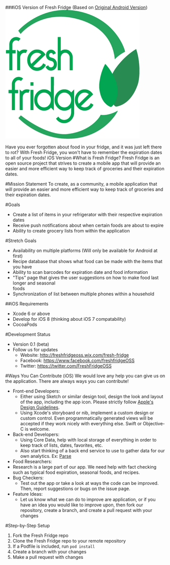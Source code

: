 ###iOS Version of Fresh Fridge (Based on [Original Android Version](https://github.com/coron108/Fresh-Fridge))
![Fresh Fridge Logo](./images/icons/Fresh-Fridge_Logo.png)

Have you ever forgotten about food in your fridge, and it was just left there to rot? With Fresh Fridge, you won't have to remember the expiration dates to all of your foods! iOS Version
#What is Fresh Fridge?
Fresh Fridge is an open source project that strives to create a mobile app that will provide an easier and more efficient way to keep track of groceries and their expiration dates. 

#Mission Statement
To create, as a community, a mobile application that will provide an easier and more efficient way to keep track of groceries and their expiration dates. 

#Goals
- Create a list of items in your refrigerator with their respective expiration dates
- Receive push notifications about when certain foods are about to expire 
- Ability to create grocery lists from within the application 

#Stretch Goals
- Availability on multiple platforms (Will only be available for Android at first)
- Recipe database that shows what food can be made with the items that you have
- Ability to scan barcodes for expiration date and food information 
- "Tips" page that gives the user suggestions on how to make food last longer and seasonal  
foods 
- Synchronization of list between multiple phones within a household 

##iOS Requirements
- Xcode 6 or above
- Develop for iOS 8 (thinking about iOS 7 compatability)
- CocoaPods

#Development Status
- Version 0.1 (beta) 
- Follow us for updates
  - Website: http://freshfridgeoss.wix.com/fresh-fridge
  - Facebook: https://www.facebook.com/freshfridgeOSS
  - Twitter: https://twitter.com/FreshFridgeOSS
  
#Ways You Can Contribute (iOS)
We would love any help you can give us on the application. There are always ways you can contribute!

- Front-end Developers:
  - Either using Sketch or similar design tool, design the look and layout of the app, including the app icon. Please strictly follow [Apple's Design Guidelines](https://developer.apple.com/library/ios/documentation/userexperience/conceptual/mobilehig/).
  - Using Xcode's storyboard or nib, implement a custom design or custom control. Even programmatically generated views will be accepted if they work nicely with everything else. Swift or Objective-C is welcome.
- Back-end Developers:
  - Using Core Data, help with local storage of everything in order to keep track of lists, dates, favorites, etc.
  - Also start thinking of a back end service to use to gather data for our own analytics. Ex: [Parse](https://parse.com/)
- Food Researchers:
 - Research is a large part of our app. We need help with fact checking such as typical food expiration, seasonal foods, and recipes.
- Bug Checkers:
  - Test out the app or take a look at ways the code can be improved. Then, report  suggestions or bugs on the issue page.
- Feature Ideas:
  - Let us know what we can do to improve are application, or if you have an idea you  would like to improve upon, then fork our repository, create a branch, and create a pull  request  with your changes

#Step-by-Step Setup
1. Fork the Fresh Fridge repo
2. Clone the Fresh Fridge repo to your remote repository
3. If a Podfile is included, run `pod install`
4. Create a branch with your changes
5. Make a pull request with changes

